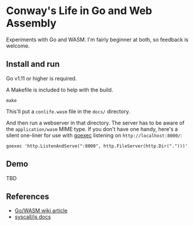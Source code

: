 # Conway's Life in Go and Web Assembly

Experiments with Go and WASM. I'm fairly beginner at both, so feedback
is welcome.

## Install and run

Go v1.11 or higher is required.

A Makefile is included to help with the build.

```
make
```

This'll put a `conlife.wasm` file in the `docs/` directory.

And then run a webserver in that directory. The server has to be aware
of the `application/wasm` MIME type. If you don't have one handy, here's
a silent one-liner for use with
[goexec](https://github.com/shurcooL/goexec) listening on
`http://localhost:8000/`:

```
goexec 'http.ListenAndServe(":8000", http.FileServer(http.Dir(".")))'
```

## Demo

TBD

## References

* [Go/WASM wiki article](https://github.com/golang/go/wiki/WebAssembly)
* [syscall/js docs](https://golang.org/pkg/syscall/js/)